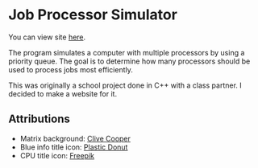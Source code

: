 # Job Processor Simulator

You can view site [here](https://ashra-f.github.io/Job-Processor-Sim/).

The program simulates a computer with multiple processors by using a priority queue. The goal is to determine how many processors should be used to process jobs most efficiently.

This was originally a school project done in C++ with a class partner. I decided to make a website for it.


## Attributions
- Matrix background: [Clive Cooper](https://codepen.io/yaclive)
- Blue info title icon: [Plastic Donut](https://www.flaticon.com/authors/plastic-donut)
- CPU title icon: [Freepik](https://www.flaticon.com/authors/freepik)

